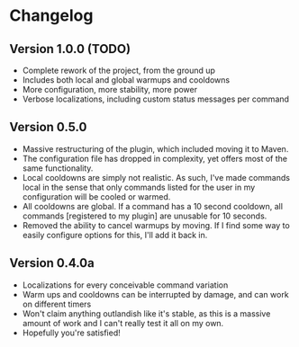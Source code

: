 Changelog
=========

Version 1.0.0 (TODO)
--------------------
*   Complete rework of the project, from the ground up
*   Includes both local and global warmups and cooldowns
*   More configuration, more stability, more power
*   Verbose localizations, including custom status messages per command

Version 0.5.0
-------------
*   Massive restructuring of the plugin, which included moving it to Maven.
*   The configuration file has dropped in complexity, yet offers most of the same functionality.
*   Local cooldowns are simply not realistic. As such, I've made commands local in the sense that only commands listed for the user in my configuration will be cooled or warmed.
*   All cooldowns are global. If a command has a 10 second cooldown, all commands [registered to my plugin] are unusable for 10 seconds.
*   Removed the ability to cancel warmups by moving. If I find some way to easily configure options for this, I'll add it back in.

Version 0.4.0a
--------------
*   Localizations for every conceivable command variation
*   Warm ups and cooldowns can be interrupted by damage, and can work on different timers
*   Won't claim anything outlandish like it's stable, as this is a massive amount of work and I can't really test it all on my own.
*   Hopefully you're satisfied!